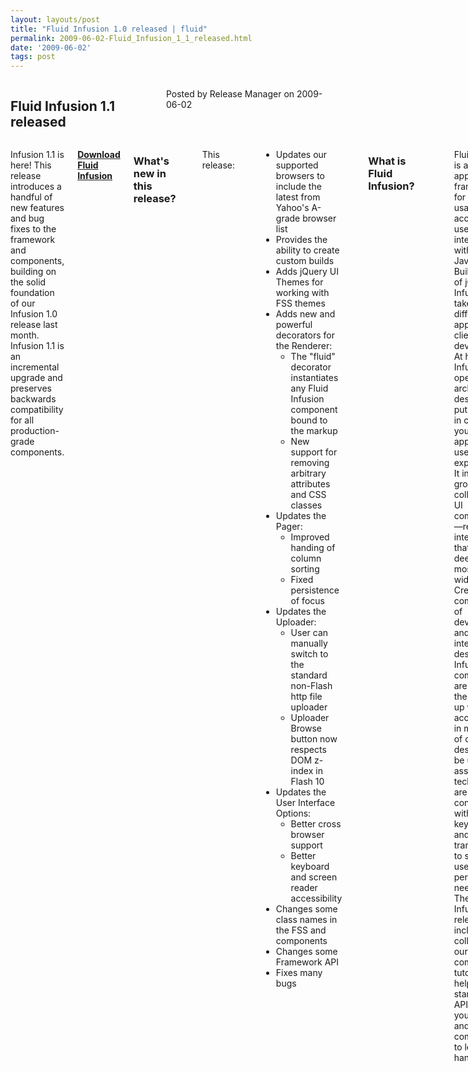 ```yaml
---
layout: layouts/post
title: "Fluid Infusion 1.0 released | fluid"
permalink: 2009-06-02-Fluid_Infusion_1_1_released.html
date: '2009-06-02'
tags: post
---
```

<section class="row">
                <div class="medium-6 columns">
                    <h2 class="fluid-web-emphasized-text">Fluid Infusion 1.1 released</h2>
                    <p class="fluid-web-news-post-meta">
                        Posted by Release Manager on 2009-06-02
                    </p>
                </div>
                <div class="medium-6 columns">
                    <p>Infusion 1.1 is here! This release introduces a handful of new features and bug fixes to the framework and components, building on the solid foundation of our Infusion 1.0 release last month. Infusion 1.1 is an incremental upgrade and preserves backwards compatibility for all production-grade components.</p>
<p><strong> <a href="https://github.com/fluid-project/infusion">Download Fluid Infusion</a> </strong></p>
<h3>What&#39;s new in this release?</h3>

<p><p>This release:</p></p>
<ul>
    <li>Updates our supported browsers to include the latest from Yahoo&#39;s A-grade browser list</li>
    <li>Provides the ability to create custom builds</li>
    <li>Adds jQuery UI Themes for working with FSS themes</li>
    <li>Adds new and powerful decorators for the Renderer:
    <ul>
        <li>The &quot;fluid&quot; decorator instantiates any Fluid Infusion component bound to the markup</li>
        <li>New support for removing arbitrary attributes and CSS classes</li>
    </ul>
    </li>
    <li>Updates the Pager:
    <ul>
        <li>Improved handing of column sorting</li>
        <li>Fixed persistence of focus</li>
    </ul>
    </li>
    <li>Updates the Uploader:
    <ul>
        <li>User can manually switch to the standard non-Flash http file uploader</li>
        <li>Uploader Browse button now respects DOM z-index in Flash 10</li>
    </ul>
    </li>
    <li>Updates the User Interface Options:
    <ul>
        <li>Better cross browser support</li>
        <li>Better keyboard and screen reader accessibility</li>
    </ul>
    </li>
    <li>Changes some class names in the FSS and components</li>
    <li>Changes some Framework API</li>
    <li>Fixes many bugs</li>
</ul>

<p><h3>What is Fluid Infusion?</h3></p>
<p><p>
Fluid Infusion is an application framework for building usable and accessible user interfaces with JavaScript. Built on top of jQuery, Infusion takes a different approach to client-side development. At heart, Infusion is an open architecture designed to put you back in control of your application’s user experience. It includes a growing collection of UI components—reusable interactions that go deeper than most widgets. Created by a community of developers and interaction designers, Infusion components are built from the ground up with accessibility in mind. All of our designs can be used with assistive technologies, are fully controllable with the keyboard, and can be transformed to suit your users’ personal needs.
<br>
The Fluid Infusion 1.1 release includes a collection of our UI components, tutorials to help you get started, solid APIs to help you dive in, and the community to lend a hand.</p>
                </div>
            </section>
